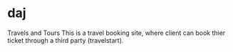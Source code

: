 # daj
Travels and Tours
This is a travel booking site, where client can book  thier ticket through a third party (travelstart).

